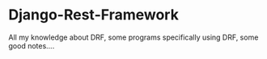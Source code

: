 # Django-Rest-Framework
All my knowledge about DRF, some programs specifically using DRF, some good notes....

